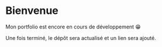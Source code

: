 # Bienvenue

Mon portfolio est encore en cours de développement 😁

Une fois terminé, le dépôt sera actualisé et un lien sera ajouté.